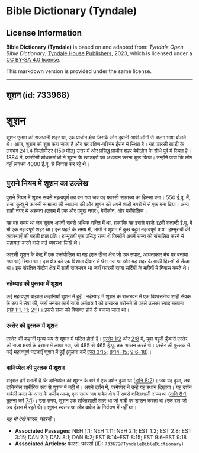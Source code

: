 # Bible Dictionary (Tyndale)

## License Information

**Bible Dictionary (Tyndale)** is based on and adapted from: _Tyndale Open Bible Dictionary_, [Tyndale House Publishers](https://tyndaleopenresources.com/), 2023, which is licensed under a [CC BY-SA 4.0 license](https://creativecommons.org/licenses/by-sa/4.0/legalcode.en).

This markdown version is provided under the same license.



--------------------------------

## शूशन (id: 733968)

शूशन
====

शूशन एलाम की राजधानी शहर था, एक प्राचीन क्षेत्र जिसके लोग इब्रानी\-भाषी लोगों से अलग भाषा बोलते थे। आज, शूशन को शुश कहा जाता है और यह दक्षिण\-पश्चिम ईरान में स्थित है। यह फारसी खाड़ी के लगभग 241\.4 किलोमीटर (150 मील) उत्तर में और प्रसिद्ध प्राचीन शहर बेबीलोन के सीधे पूर्व में स्थित है। 1884 में, फ्रांसीसी शोधकर्ताओं ने शूशन के खण्डहरों का अध्ययन करना शुरू किया। उन्होंने पाया कि लोग वहाँ लगभग 4000 ई.पू. से निवास कर रहे थे।

पुराने नियम में शूशन का उल्लेख
------------------------------

पुराने नियम में शूशन सबसे महत्वपूर्ण तब बन गया जब यह फारसी साम्राज्य का हिस्सा बना। 550 ई.पू. में, राजा कुस्रू ने फारसी साम्राज्य की स्थापना की और शूशन को अपने शाही नगरों में से एक बना दिया। अन्य शाही नगर थे अहमता (एलाम में एक और प्रमुख नगर), बेबीलोन, और पर्सेपोलिस। 

यह वह समय था जब शूशन अपनी सबसे अधिक शक्ति में था, हालांकि यह इससे पहले 12वीं शताब्दी ई.पू. में भी एक महत्वपूर्ण शहर था। इस पहले के समय में, लोगों ने शूशन में कुछ बहुत महत्वपूर्ण पाया: हाम्मूराबी की व्यवस्थाएँ की पहली ज्ञात प्रति। हाम्मूराबी एक प्रसिद्ध राजा थे जिन्होंने अपने राज्य को संचालित करने में सहायता करने वाले कई व्यवस्था लिखे थे।

फारसी शूशन के केंद्र में एक एक्रोपोलिस या गढ़ (एक ऊँचा क्षेत्र जो एक सपाट, आयताकार मंच पर बनाया गया था) स्थित था। इस क्षेत्र को एक विशाल दीवार से घेरा गया था और यह शहर के बाकी हिस्सों से ऊँचा था। इस संरक्षित केंद्रीय क्षेत्र में शाही राजभवन था जहाँ फारसी राजा सर्दियों के महीनों में निवास करते थे।

### नहेम्याह की पुस्तक में शूशन

कई महत्वपूर्ण बाइबल कहानियाँ शूशन में हुईं। नहेम्याह ने शूशन के राजभवन में एक विश्वसनीय शाही सेवक के रूप में सेवा की, जहाँ उनका कार्य राजा अर्तक्षत्र 1 को दाखरस परोसने से पहले उसका स्वाद चखाना ([नहे 1:1, 11](https://ref.ly/Neh1:1,Neh1:11); [2:1](https://ref.ly/Neh2:1))। इससे राजा को विषाक्त होने से बचाया जाता था।

### एस्तेर की पुस्तक में शूशन

एस्तेर की कहानी मुख्य रूप से शूशन में घटित होती है। [एस्तेर 1:2](https://ref.ly/Esth1:2) और [2:8](https://ref.ly/Esth2:8) में, युवा यहूदी कुँवारी एस्तेर को राजा क्षयर्ष के दरबार में लाया गया, जो 485 से 465 ई.पू. तक शासन करते थे। एस्तेर की पुस्तक में कई महत्वपूर्ण घटनाएँ शूशन में हुईं (तुलना करें [एस्त 3:15](https://ref.ly/Esth3:15); [8:14–15](https://ref.ly/Esth8:14-Esth8:15); [9:6–18](https://ref.ly/Esth9:6-Esth9:18))।

### दानिय्येल की पुस्तक में शूशन

बाइबल हमें बताती है कि दानिय्येल को शूशन के बारे में एक दर्शन हुआ था ([दानि 8:2](https://ref.ly/Dan8:2))। जब यह हुआ, तब दानिय्येल शारीरिक रूप से शूशन में नहीं थे। अपने दर्शन में, परमेश्वर ने उन्हें यह स्थान दिखाया। यह दर्शन बाबेली काल के अन्त के करीब आया, एक समय जब बाबेल क्षेत्र में सबसे शक्तिशाली राज्य था ([दानि 8:1](https://ref.ly/Dan8:1); तुलना करें [7:1](https://ref.ly/Dan7:1))। उस समय, शूशन एक शक्तिशाली शहर था जो मादी पर शासन करता था (एक दल जो अब ईरान में रहते थे)। शूशन स्वतंत्र था और बाबेल के नियंत्रण में नहीं था।

*यह भी देखें* फारस, फारसी।

* **Associated Passages:** NEH 1:1; NEH 1:11; NEH 2:1; EST 1:2; EST 2:8; EST 3:15; DAN 7:1; DAN 8:1; DAN 8:2; EST 8:14–EST 8:15; EST 9:6–EST 9:18
* **Associated Articles:** फारस, फारसी (ID: `733672@TyndaleBibleDictionary`)

